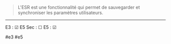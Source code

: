 
> L'ESR est une fonctionnalité qui permet de sauvegarder et synchroniser les paramètres utilisateurs. 

--- 


E3 : &#x2611;
E5 Sec : &#x2610;
E5 : &#x2611;

#e3 
#e5 